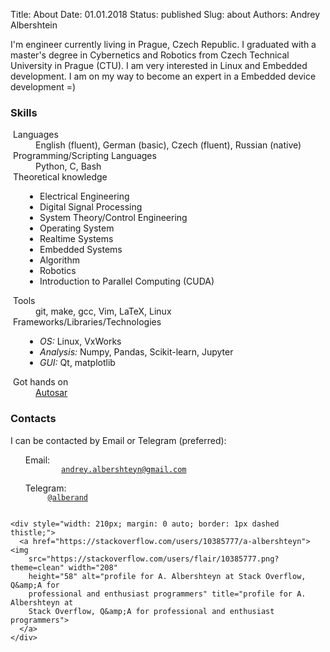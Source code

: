 Title: About
Date: 01.01.2018
Status: published
Slug: about
Authors: Andrey Albershtein

I'm engineer currently living in Prague, Czech Republic. I graduated with a
master's degree in Cybernetics and Robotics from Czech Technical University in
Prague (CTU). I am very interested in Linux and Embedded development. I am on my
way to become an expert in a Embedded device development =)

<div>
  <div id="skills-box">
    <h3>Skills</h3>
      <dl>
        <dt><i class="fas fa-language"></i>&nbsp;Languages</dt>
          <dd>English (fluent), German (basic), Czech (fluent), Russian (native)</dd>
        <dt><i class="fas fa-cogs"></i>&nbsp;Programming/Scripting Languages</dt>
          <dd>Python, C, Bash</dd>
        <dt><i class="fas fa-graduation-cap"></i>&nbsp;Theoretical knowledge</dt>
          <dd>
            <ul style="padding-left: 7px;">
                <li>Electrical Engineering</li>
                <li>Digital Signal Processing</li>
                <li>System Theory/Control Engineering</li>
                <li>Operating System</li>
                <li>Realtime Systems</li>
                <li>Embedded Systems</li>
                <li>Algorithm</li>
                <li>Robotics</li>
                <li>Introduction to Parallel Computing (CUDA)</li>
            </ul>
          </dd>
        <dt><i class="fas fa-tools"></i>&nbsp;Tools</dt>
            <dd>git, make, gcc, Vim, LaTeX, Linux</dd>
        <dt><i class="fas fa-bars"></i>&nbsp;Frameworks/Libraries/Technologies</dt>
            <dd>
              <ul style="padding-left: 7px;">
              <li><i>OS:</i> Linux, VxWorks</li>
              <li><i>Analysis:</i> Numpy, Pandas, Scikit-learn, Jupyter</li>
              <li><i>GUI:</i> Qt, matplotlib</li>
              </ul>
            </dd>
        <dt><i class="fas fa-hand-point-right"></i>&nbsp;Got hands on</dt>
            <dd>
                <!--<a href="http://hypervisor.org">NOVA Microhypervisor</a>--!>
                <a href="https://www.autosar.org/">Autosar</a>
            </dd>
      </dl>
</div>
  <div id="contacts-box">
    <h3>Contacts</h3>
      I can be contacted by Email or Telegram (preferred):

<ul style="list-style-type:none">
 <li><i class="fas fa-envelope fa-1g" aria-hidden="true"></i> Email: <code>
        <a class="link-in-code" href="mailto:andrey.albershteyn@gmail.com" target="_top">andrey.albershteyn@gmail.com</a>
    </code>
 </li>
 <li><i class="fab fa-telegram fa-1g" aria-hidden="true"></i> Telegram: <code>
     <a class="link-in-code" href="https://t.me/alberand">@alberand</a>
   </code>
 </li>
</ul>

    <div style="width: 210px; margin: 0 auto; border: 1px dashed thistle;">
      <a href="https://stackoverflow.com/users/10385777/a-albershteyn"><img
        src="https://stackoverflow.com/users/flair/10385777.png?theme=clean" width="208"
        height="58" alt="profile for A. Albershteyn at Stack Overflow, Q&amp;A for
        professional and enthusiast programmers" title="profile for A. Albershteyn at
        Stack Overflow, Q&amp;A for professional and enthusiast programmers">
      </a>
    </div>
  </div>
</div>


